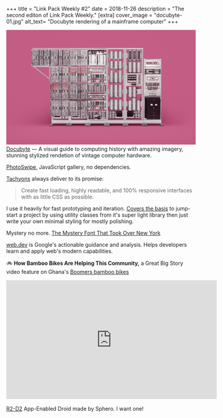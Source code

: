 +++
title = "Link Pack Weekly #2"
date = 2018-11-26
description = "The second editon of Link Pack Weekly."
[extra]
    cover_image = "docubyte-01.jpg"
    alt_text= "Docubyte rendering of a mainframe computer"
+++

![Docubyte](docubyte-01.jpg)
[Docubyte](https://www.docubyte.com/works/guide-to-computing/) — A visual guide to computing history with  amazing imagery, stunning stylized rendetion of vintage computer hardware.

[PhotoSwipe](http://photoswipe.com), JavaScript gallery, no dependencies.

[Tachyons](https://tachyons.io/) always deliver to its promise:
> Create fast loading, highly readable, and 100% responsive interfaces with as little CSS as possible.

I use it heavily for fast prototyping and iteration. [Covers the basis](https://tachyons.io/docs/) to jump-start a project by using utility classes from it's super light library then just write your own minimal styling for mostly polishing.

Mystery no more. [The Mystery Font That Took Over New York](https://www.nytimes.com/interactive/2018/11/21/nyregion/new-york-storefronts-mystery-font.html)

[web.dev](https://web.dev/) is Google's actionable guidance and analysis. Helps developers learn and apply web's modern capabilities.

🚲 **How Bamboo Bikes Are Helping This Community,** a Great Big Story video feature on Ghana's [Boomers bamboo bikes](https://youtu.be/-SGxk6jgGC0z)

<p>
<iframe width="560" height="315" src="https://www.youtube-nocookie.com/embed/ljMF4uWWxMs" frameborder="0" allow="accelerometer; autoplay; encrypted-media; gyroscope; picture-in-picture" allowfullscreen></iframe>
</p>

[R2-D2](https://boingboing.net/2018/11/21/spheros-app-controlled-r2d2.html) App-Enabled Droid made by Sphero. I want one!